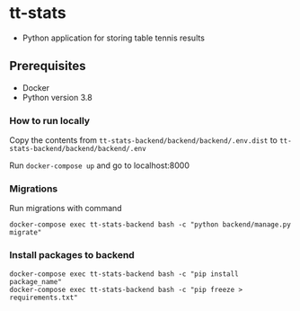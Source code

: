 # tt-stats

- Python application for storing table tennis results


## Prerequisites

- Docker
- Python version 3.8

### How to run locally

Copy the contents from `tt-stats-backend/backend/backend/.env.dist` to `tt-stats-backend/backend/backend/.env`

Run `docker-compose up` and go to localhost:8000


### Migrations

Run migrations with command

```
docker-compose exec tt-stats-backend bash -c "python backend/manage.py migrate"
```


### Install packages to backend

```
docker-compose exec tt-stats-backend bash -c "pip install package_name"
docker-compose exec tt-stats-backend bash -c "pip freeze > requirements.txt"
```